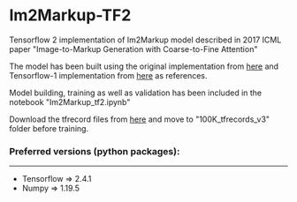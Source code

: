 # Im2Markup-TF2
Tensorflow 2 implementation of Im2Markup model described in 2017  ICML paper "Image-to-Markup Generation with Coarse-to-Fine Attention"

The model has been built using the original implementation from [here](https://github.com/harvardnlp/im2markup) and Tensorflow-1 implementation from [here](https://github.com/aspnetcs/myim2latex-tensorflow-docker) as references.

Model building, training as well as validation has been included in the notebook "Im2Markup_tf2.ipynb"

Download the tfrecord files from [here](https://drive.google.com/drive/folders/1eQ3qvM6wpvsL4XbREGfVfJhybDWjUapH?usp=sharing) and move to "100K_tfrecords_v3" folder before training.

### Preferred versions (python packages):
---

- Tensorflow => 2.4.1
- Numpy => 1.19.5
